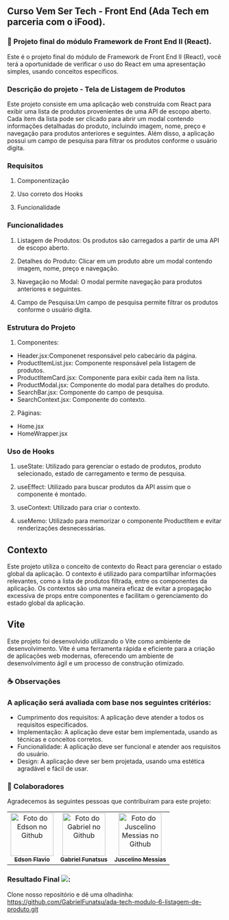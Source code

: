 ## Curso Vem Ser Tech - Front End (Ada Tech em parceria com o iFood).

### 🚀 Projeto final do módulo Framework de Front End II (React).

Este é o projeto final do módulo de Framework de Front End II (React), você terá a oportunidade de verificar o uso do React em uma apresentação simples, usando conceitos específicos.

### Descrição do projeto - Tela de Listagem de Produtos

Este projeto consiste em uma aplicação web construída com React para exibir uma lista de produtos provenientes de uma API de escopo aberto. Cada item da lista pode ser clicado para abrir um modal contendo informações detalhadas do produto, incluindo imagem, nome, preço e navegação para produtos anteriores e seguintes. Além disso, a aplicação possui um campo de pesquisa para filtrar os produtos conforme o usuário digita.

### Requisitos

1. Componentização

2. Uso correto dos Hooks

3. Funcionalidade

### Funcionalidades

1. Listagem de Produtos: Os produtos são carregados a partir de uma API de escopo aberto.

2. Detalhes do Produto: Clicar em um produto abre um modal contendo imagem, nome, preço e navegação.

3. Navegação no Modal: O modal permite navegação para produtos anteriores e seguintes.

4. Campo de Pesquisa:Um campo de pesquisa permite filtrar os produtos conforme o usuário digita.

### Estrutura do Projeto

1. Componentes: 
 - Header.jsx:Componenet responsável pelo cabecário da página.
 - ProductItemList.jsx: Componente responsável pela listagem de produtos.
 - ProductItemCard.jsx: Componente para exibir cada item na lista.
 - ProductModal.jsx: Componente do modal para detalhes do produto.
 - SearchBar.jsx: Componente do campo de pesquisa.
 - SearchContext.jsx: Componente do contexto.

 2. Páginas:
  - Home.jsx
  - HomeWrapper.jsx

### Uso de Hooks

1. useState: Utilizado para gerenciar o estado de produtos, produto selecionado, estado de carregamento e termo de pesquisa.

2. useEffect: Utilizado para buscar produtos da API assim que o componente é montado.

3. useContext: Utilizado para criar o contexto.

4. useMemo: Utilizado para memorizar o componente ProductItem e evitar renderizações desnecessárias.

## Contexto

Este projeto utiliza o conceito de contexto do React para gerenciar o estado global da aplicação. O contexto é utilizado para compartilhar informações relevantes, como a lista de produtos filtrada, entre os componentes da aplicação.
Os contextos são uma maneira eficaz de evitar a propagação excessiva de props entre componentes e facilitam o gerenciamento do estado global da aplicação.

## Vite

Este projeto foi desenvolvido utilizando o Vite como ambiente de desenvolvimento. Vite é uma ferramenta rápida e eficiente para a criação de aplicações web modernas, oferecendo um ambiente de desenvolvimento ágil e um processo de construção otimizado.

### ☕ Observações

### A aplicação será avaliada com base nos seguintes critérios:
- Cumprimento dos requisitos: A aplicação deve atender a todos os requisitos especificados.
- Implementação: A aplicação deve estar bem implementada, usando as técnicas e conceitos corretos.
- Funcionalidade: A aplicação deve ser funcional e atender aos requisitos do usuário.
- Design: A aplicação deve ser bem projetada, usando uma estética agradável e fácil de usar.
  
### 🤝 Colaboradores

Agradecemos às seguintes pessoas que contribuíram para este projeto:

<table>
  <tr>
    <td align="center">
      <a href="#">
        <img src="https://avatars.githubusercontent.com/u/147329714?v=4" width="100px;" alt="Foto do Edson no Github"/><br>
        <sub>
          <b>Edson Flavio</b>
        </sub>
      </a>
    </td>  
    <td align="center">
      <a href="#">
        <img src="https://avatars.githubusercontent.com/u/139514670?v=4" width="100px;" alt="Foto do Gabriel no Github"/><br>
        <sub>
          <b>Gabriel Funatsus</b>
        </sub>
      </a>
    </td>     
    <td align="center">
      <a href="#">
        <img src="https://avatars.githubusercontent.com/u/20049294?v=4" width="100px;" alt="Foto do Juscelino Messias no Github"/><br>
        <sub>
          <b>Juscelino Messias</b>
        </sub>
      </a>
    </td>
</table>

### Resultado Final <img src="https://img.shields.io/badge/react-%2320232a.svg?style=for-the-badge&logo=react&logoColor=%2361DAFB">: 

Clone nosso repositório e dê uma olhadinha: https://github.com/GabrielFunatsu/ada-tech-modulo-6-listagem-de-produto.git


